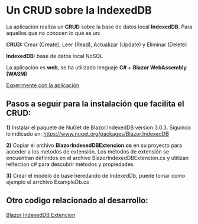 # Un CRUD sobre la IndexedDB 
La aplicación realiza un **CRUD** sobre la base de datos local **IndexedDB**.
Para aquellos que no conocen lo que es un:

**CRUD:** Crear (Create), Leer (Read), Actualizar (Update) y Eliminar (Delete)

**IndexedDB:** base de datos local NoSQL

La aplicación es **web**, se ha utilizado lenguaje **C#** + **Blazor WebAssembly (WASM)**

[Experimente con la aplicación](https://horacioaldotore.github.io/Blazor_IndexedDB_CRUD/)

## Pasos a seguir para la instalación que facilita el CRUD:

**1)** Instalar el paquete de NuGet de Blazor.IndexedDB version 3.0.3. Siguindo lo indicado en: https://www.nuget.org/packages/Blazor.IndexedDB

**2)** Copiar el archivo **BlazorIndexedDBExtencion.cs** en su proyecto para acceder a los metodos de extensión. Los métodos de extensión se encuentran definidos en el archivo BlazorIndexedDBExtencion.cs y utilizan reflection c# para descubrir métodos y propiedades.

**3)** Crear el modelo de base heredando de IndexedDb, puede tomar como ejemplo el arrchivo ExampleDb.cs

## Otro codigo relacionado al desarrollo:
[Blazor IndexedDB Extencion](https://github.com/HoracioAldoTore/BlazorIndexedDBExtencion)
